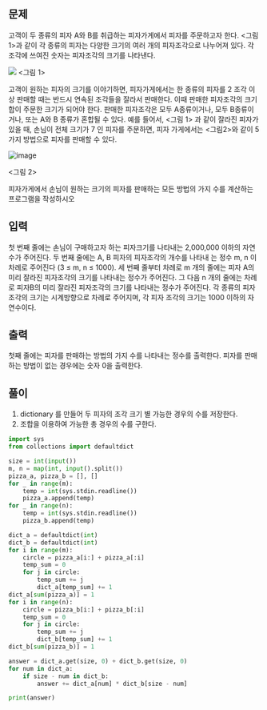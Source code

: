 ## 문제
고객이 두 종류의 피자 A와 B를 취급하는 피자가게에서 피자를 주문하고자 한다. <그림 1>과 같이 각 종류의 피자는 다양한 크기의 여러 개의 피자조각으로 나누어져 있다. 각 조각에 쓰여진 숫자는 피자조각의 크기를 나타낸다.

<img src = "https://github.com/shb03323/Algorithm/assets/39729721/6f704034-df74-41a5-b15a-c45f16c49cd1">
<그림 1>

고객이 원하는 피자의 크기를 이야기하면, 피자가게에서는 한 종류의 피자를 2 조각 이상 판매할 때는 반드시 연속된 조각들을 잘라서 판매한다. 이때 판매한 피자조각의 크기 합이 주문한 크기가 되어야 한다. 판매한 피자조각은 모두 A종류이거나, 모두 B종류이거나, 또는 A와 B 종류가 혼합될 수 있다. 예를 들어서, <그림 1> 과 같이 잘라진 피자가 있을 때, 손님이 전체 크기가 7 인 피자를 주문하면, 피자 가게에서는 <그림2>와 같이 5 가지 방법으로 피자를 판매할 수 있다.

![image](https://github.com/shb03323/Algorithm/assets/39729721/5a9966f7-29fe-46bb-a33a-09d07b0a1d2a)

<그림 2>

피자가게에서 손님이 원하는 크기의 피자를 판매하는 모든 방법의 가지 수를 계산하는 프로그램을 작성하시오

## 입력
첫 번째 줄에는 손님이 구매하고자 하는 피자크기를 나타내는 2,000,000 이하의 자연수가 주어진다. 두 번째 줄에는 A, B 피자의 피자조각의 개수를 나타내 는 정수 m, n 이 차례로 주어진다 (3 ≤ m, n ≤ 1000). 세 번째 줄부터 차례로 m 개의 줄에는 피자 A의 미리 잘라진 피자조각의 크기를 나타내는 정수가 주어진다. 그 다음 n 개의 줄에는 차례로 피자B의 미리 잘라진 피자조각의 크기를 나타내는 정수가 주어진다. 각 종류의 피자조각의 크기는 시계방향으로 차례로 주어지며, 각 피자 조각의 크기는 1000 이하의 자연수이다.

## 출력
첫째 줄에는 피자를 판매하는 방법의 가지 수를 나타내는 정수를 출력한다. 피자를 판매하는 방법이 없는 경우에는 숫자 0을 출력한다.

## 풀이
1. dictionary 를 만들어 두 피자의 조각 크기 별 가능한 경우의 수를 저장한다.
2. 조합을 이용하여 가능한 총 경우의 수를 구한다.

```python
import sys
from collections import defaultdict

size = int(input())
m, n = map(int, input().split())
pizza_a, pizza_b = [], []
for _ in range(m):
    temp = int(sys.stdin.readline())
    pizza_a.append(temp)
for _ in range(n):
    temp = int(sys.stdin.readline())
    pizza_b.append(temp)

dict_a = defaultdict(int)
dict_b = defaultdict(int)
for i in range(m):
    circle = pizza_a[i:] + pizza_a[:i]
    temp_sum = 0
    for j in circle:
        temp_sum += j
        dict_a[temp_sum] += 1
dict_a[sum(pizza_a)] = 1
for i in range(n):
    circle = pizza_b[i:] + pizza_b[:i]
    temp_sum = 0
    for j in circle:
        temp_sum += j
        dict_b[temp_sum] += 1
dict_b[sum(pizza_b)] = 1

answer = dict_a.get(size, 0) + dict_b.get(size, 0)
for num in dict_a:
    if size - num in dict_b:
        answer += dict_a[num] * dict_b[size - num]

print(answer)
```
